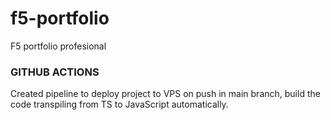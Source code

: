 # f5-portfolio
F5 portfolio profesional

### GITHUB ACTIONS

Created pipeline to deploy project to VPS on push in main branch, build the code transpiling from TS to JavaScript automatically. 